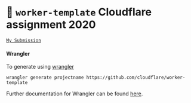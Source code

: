 # 👷 `worker-template` Cloudflare assignment 2020



[`My Submission`](https://cloudflare_2020_shuravibarman.barmanshuravi.workers.dev/) 

#### Wrangler

To generate using [wrangler](https://github.com/cloudflare/wrangler)

```
wrangler generate projectname https://github.com/cloudflare/worker-template
```

Further documentation for Wrangler can be found [here](https://developers.cloudflare.com/workers/tooling/wrangler).
